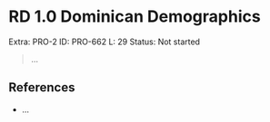 # RD 1.0 Dominican Demographics

Extra: PRO-2
ID: PRO-662
L: 29
Status: Not started

> …
> 

## References

- …